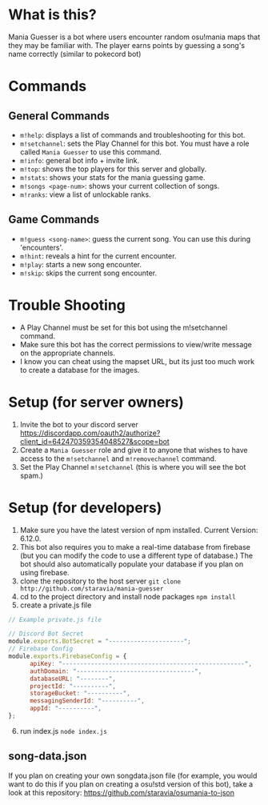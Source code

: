 # What is this?
Mania Guesser is a bot where users encounter random osu!mania maps that they may be familiar with. The player earns points by guessing a song's name correctly (similar to pokecord bot)
# Commands
## General Commands
- `m!help`: displays a list of commands and troubleshooting for this bot. 
- `m!setchannel`: sets the Play Channel for this bot. You must have a role called `Mania Guesser` to use this command.
- `m!info`: general bot info + invite link.
- `m!top`: shows the top players for this server and globally.
- `m!stats`: shows your stats for the mania guessing game.
- `m!songs <page-num>`: shows your current collection of songs.
- `m!ranks`: view a list of unlockable ranks.
## Game Commands
- `m!guess <song-name>`: guess the current song. You can use this during 'encounters'.
- `m!hint`: reveals a hint for the current encounter.
- `m!play`: starts a new song encounter.
- `m!skip`: skips the current song encounter.
# Trouble Shooting
- A Play Channel must be set for this bot using the m!setchannel command.
- Make sure this bot has the correct permissions to view/write message on the appropriate channels.
- I know you can cheat using the mapset URL, but its just too much work to create a database for the images.
# Setup (for server owners)
1. Invite the bot to your discord server https://discordapp.com/oauth2/authorize?client_id=642470359354048527&scope=bot
2. Create a `Mania Guesser` role and give it to anyone that wishes to have access to the `m!setchannel` and `m!removechannel` command.
3. Set the Play Channel `m!setchannel` (this is where you will see the bot spam.)
# Setup (for developers)
1. Make sure you have the latest version of npm installed. Current Version: 6.12.0.
2. This bot also requires you to make a real-time database from firebase (but you can modify the code to use a different type of database.) The bot should also automatically populate your database if you plan on using firebase.
3. clone the repository to the host server `git clone http://github.com/staravia/mania-guesser`
4. cd to the project directory and install node packages `npm install`
5. create a private.js file
```javascript
// Example private.js file

// Discord Bot Secret
module.exports.BotSecret = "---------------------";
// Firebase Config
module.exports.FirebaseConfig = {
	  apiKey: "---------------------------------------------------",
	  authDomain: "---------------------------------",
	  databaseURL: "--------",
	  projectId: "----------",
	  storageBucket: "----------",
	  messagingSenderId: "----------",
	  appId: "----------", 
};
```
6. run index.js `node index.js`
## song-data.json
If you plan on creating your own songdata.json file (for example, you would want to do this if you plan on creating a osu!std version of this bot), take a look at this repository: https://github.com/staravia/osumania-to-json
